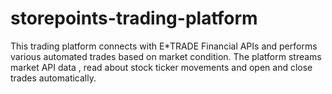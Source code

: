 # storepoints-trading-platform
This trading platform connects with E*TRADE Financial APIs and performs various automated trades based on market condition. The platform streams market API data , read about stock ticker movements and open and close trades automatically.
